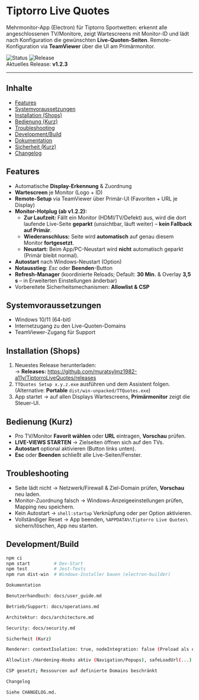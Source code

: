 ﻿# Tiptorro Live Quotes

Mehrmonitor-App (Electron) für Tiptorro Sportwetten: erkennt alle angeschlossenen TV/Monitore, zeigt Wartescreens mit Monitor-ID und lädt nach Konfiguration die gewünschten **Live-Quoten-Seiten**. Remote-Konfiguration via **TeamViewer** über die UI am Primärmonitor.

![Status](https://img.shields.io/github/actions/workflow/status/muratsylmz1982-a11y/TiptorroLiveQuotes/ci.yml?branch=main)
![Release](https://img.shields.io/github/v/release/muratsylmz1982-a11y/TiptorroLiveQuotes)  
Aktuelles Release: **v1.2.3**

---

## Inhalte
- [Features](#features)
- [Systemvoraussetzungen](#systemvoraussetzungen)
- [Installation (Shops)](#installation-shops)
- [Bedienung (Kurz)](#bedienung-kurz)
- [Troubleshooting](#troubleshooting)
- [Development/Build](#developmentbuild)
- [Dokumentation](#dokumentation)
- [Sicherheit (Kurz)](#sicherheit-kurz)
- [Changelog](#changelog)

## Features
- Automatische **Display-Erkennung** & Zuordnung
- **Wartescreen** je Monitor (Logo + ID)
- **Remote-Setup** via TeamViewer über Primär-UI (Favoriten + URL je Display)
- **Monitor-Hotplug (ab v1.2.2):**
  - **Zur Laufzeit:** Fällt ein Monitor (HDMI/TV/Defekt) aus, wird die dort laufende Live-Seite **geparkt** (unsichtbar, läuft weiter) – **kein Fallback auf Primär**.
  - **Wiederanschluss:** Seite wird **automatisch** auf genau diesem Monitor **fortgesetzt**.
  - **Neustart:** Beim App/PC-Neustart wird **nicht** automatisch geparkt (Primär bleibt normal).
- **Autostart** nach Windows-Neustart (Option)
- **Notausstieg**: *Esc* oder **Beenden**-Button
- **Refresh-Manager** (koordinierte Reloads; Default: **30 Min.** & Overlay **3,5 s** – in Erweiterten Einstellungen änderbar)
- Vorbereitete Sicherheitsmechanismen: **Allowlist & CSP**

## Systemvoraussetzungen
- Windows 10/11 (64-bit)
- Internetzugang zu den Live-Quoten-Domains
- TeamViewer-Zugang für Support

## Installation (Shops)
1. Neuestes Release herunterladen:  
   → **Releases:** https://github.com/muratsylmz1982-a11y/TiptorroLiveQuotes/releases
2. `TTQuotes Setup x.y.z.exe` ausführen und dem Assistent folgen.  
   (Alternative: **Portable** `dist/win-unpacked/TTQuotes.exe`)
3. App startet → auf allen Displays Wartescreens, **Primärmonitor** zeigt die Steuer-UI.

## Bedienung (Kurz)
- Pro TV/Monitor **Favorit wählen** oder **URL** eintragen, **Vorschau** prüfen.
- **LIVE-VIEWS STARTEN** → Zielseiten öffnen sich auf den TVs.
- **Autostart** optional aktivieren (Button links unten).
- **Esc** oder **Beenden** schließt alle Live-Seiten/Fenster.

## Troubleshooting
- Seite lädt nicht → Netzwerk/Firewall & Ziel-Domain prüfen, **Vorschau** neu laden.
- Monitor-Zuordnung falsch → Windows-Anzeigeeinstellungen prüfen, Mapping neu speichern.
- Kein Autostart → `shell:startup` Verknüpfung oder per Option aktivieren.
- Vollständiger Reset → App beenden, `%APPDATA%\Tiptorro Live Quotes\` sichern/löschen, App neu starten.

## Development/Build
```bash
npm ci
npm start         # Dev-Start
npm test          # Jest-Tests
npm run dist-win  # Windows-Installer bauen (electron-builder)

Dokumentation

Benutzerhandbuch: docs/user_guide.md

Betrieb/Support: docs/operations.md

Architektur: docs/architecture.md

Security: docs/security.md

Sicherheit (Kurz)

Renderer: contextIsolation: true, nodeIntegration: false (Preload als einzige Bridge)

Allowlist-/Hardening-Hooks aktiv (Navigation/Popups), safeLoadUrl(...) für externe Loads

CSP gesetzt; Ressourcen auf definierte Domains beschränkt

Changelog

Siehe CHANGELOG.md.